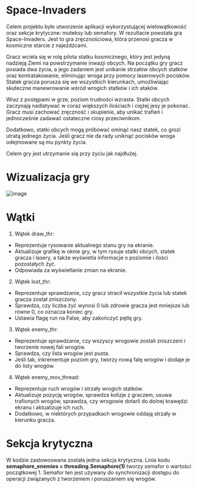 # Space-Invaders
Celem projektu było utworzenie aplikacji wykorzystującej wielowątkowość oraz sekcje krytyczne: muteksy lub semafory. 
W rezultacie powstała gra Space-Invaders. Jest to gra zręcznościowa, która przenosi gracza w kosmiczne starcie z najeźdźcami.

Gracz wciela się w rolę pilota statku kosmicznego, który jest jedyną nadzieją Ziemi na powstrzymanie inwazji obcych. 
Na początku gry gracz posiada dwa życia, a jego zadaniem jest unikanie strzałów obcych statków oraz kontratakowanie, eliminując wroga przy pomocy laserowych pocisków. 
Statek gracza porusza się we wszystkich kierunkach, umożliwiając skuteczne manewrowanie wśród wrogich statków i ich ataków.

Wraz z postępami w grze, poziom trudności wzrasta. Statki obcych zaczynają nadlatywać w coraz większych ilościach i ciężej jesy je pokonać. 
Gracz musi zachować zręczność i skupienie, aby unikać trafień i jednocześnie zadawać ostateczne ciosy przeciwnikom.

Dodatkowo, statki obcych mogą próbować ominąć nasz statek, co grozi utratą jednego życia. Jeśli gracz nie da rady uniknąć pocisków wroga odejmowane są mu pynkty życia. 

Celem gry jest utrzymanie się przy życiu jak najdłużej. 

# Wizualizacja gry 
![image](https://github.com/WigierSky/Space-Invaders-SO2/assets/92050973/b5edcec8-c530-4b77-b958-0a20da22aae7)

# Wątki 

1. Wątek draw_thr:

- Reprezentuje rysowanie aktualnego stanu gry na ekranie.
- Aktualizuje grafikę w oknie gry, w tym rysuje statki obcych, statek gracza i lasery, a także wyświetla informacje o poziomie i ilości pozostałych żyć.
- Odpowiada za wyświetlanie zmian na ekranie.

2. Wątek lost_thr:

- Reprezentuje sprawdzanie, czy gracz stracił wszystkie życia lub statek gracza został zniszczony.
- Sprawdza, czy liczba żyć wynosi 0 lub zdrowie gracza jest mniejsze lub równe 0, co oznacza koniec gry.
- Ustawia flagę run na False, aby zakończyć pętlę gry.

3. Wątek enemy_thr:

- Reprezentuje sprawdzanie, czy wszyscy wrogowie zostali zniszczeni i tworzenie nowej fali wrogów.
- Sprawdza, czy lista wrogów jest pusta.
- Jeśli tak, inkrementuje poziom gry, tworzy nową falę wrogów i dodaje je do listy wrogów.

4. Wątek enemy_mov_thread:

- Reprezentuje ruch wrogów i strzały wrogich statków.
- Aktualizuje pozycję wrogów, sprawdza kolizje z graczem, usuwa trafionych wrogów, sprawdza, czy wrogowie dotarli do dolnej krawędzi ekranu i aktualizuje ich ruch.
- Dodatkowo, w niektórych przypadkach wrogowie oddają strzały w kierunku gracza.

# Sekcja krytyczna 
W kodzie zastowoswana została jedna sekcja krytyczna.
Linia kodu **semaphore_enemies = threading.Semaphore(1)** tworzy semafor o wartości początkowej 1.
Semafor ten jest używany do synchronizacji dostępu do operacji związanych z tworzeniem i poruszaniem się wrogów. 
